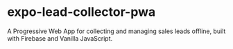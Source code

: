 # expo-lead-collector-pwa
A Progressive Web App for collecting and managing sales leads offline, built with Firebase and Vanilla JavaScript.
